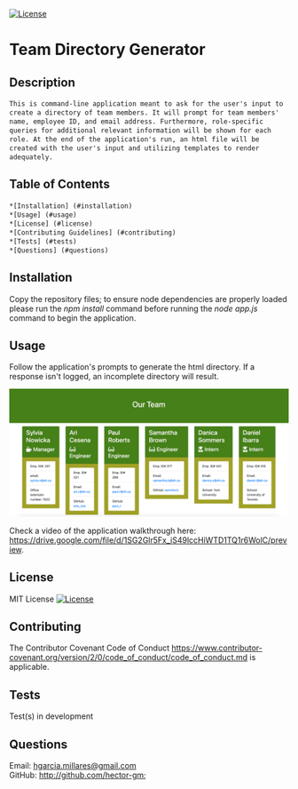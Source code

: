 
[![License](https://img.shields.io/badge/License-OpenSource-yellow.svg)](https://opensource.org/licenses/)

# Team Directory Generator  

## Description   
    This is command-line application meant to ask for the user's input to create a directory of team members. It will prompt for team members' name, employee ID, and email address. Furthermore, role-specific queries for additional relevant information will be shown for each role. At the end of the application's run, an html file will be created with the user's input and utilizing templates to render adequately.

## Table of Contents 
    *[Installation] (#installation) 
    *[Usage] (#usage)
    *[License] (#license) 
    *[Contributing Guidelines] (#contributing) 
    *[Tests] (#tests) 
    *[Questions] (#questions)


## Installation  
Copy the repository files; to ensure node dependencies are properly loaded please run the *npm install* command before running the *node app.js* command to begin the application.

## Usage  
Follow the application's prompts to generate the html directory. If a response isn't logged, an incomplete directory will result.

![Sample Image](./assets/sample_directory.png)

Check a video of the application walkthrough here: https://drive.google.com/file/d/1SG2Glr5Fx_iS49lccHiWTD1TQ1r6WolC/preview.

## License  
MIT License 
[![License](https://img.shields.io/badge/License-OpenSource-yellow.svg)](https://opensource.org/licenses/)

## Contributing 

The Contributor Covenant Code of Conduct 
https://www.contributor-covenant.org/version/2/0/code_of_conduct/code_of_conduct.md is applicable. 

## Tests  
Test(s) in development 

## Questions 
Email: hgarcia.millares@gmail.com  
GitHub: http://github.com/hector-gm;


